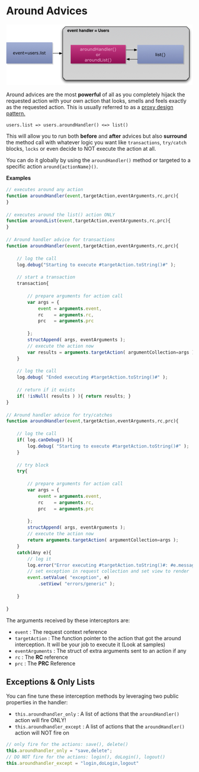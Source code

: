 # Around Advices

![](../../../.gitbook/assets/eventhandler-around.jpg)

Around advices are the most **powerful** of all as you completely hijack the requested action with your own action that looks, smells and feels exactly as the requested action. This is usually referred to as a [proxy design pattern.](https://sourcemaking.com/design\_patterns/proxy)

```
users.list => users.aroundHandler() <=> list()
```

This will allow you to run both **before** and **after** advices but also **surround** the method call with whatever logic you want like `transactions`, `try/catch` blocks, `locks` or even decide to NOT execute the action at all.

You can do it globally by using the `aroundHandler()` method or targeted to a specific action `around{actionName}()`.

**Examples**

```javascript
// executes around any action
function aroundHandler(event,targetAction,eventArguments,rc,prc){
}

// executes around the list() action ONLY
function aroundList(event,targetAction,eventArguments,rc,prc){
}

// Around handler advice for transactions
function aroundHandler(event,targetAction,eventArguments,rc,prc){

    // log the call
    log.debug("Starting to execute #targetAction.toString()#" );

    // start a transaction
    transaction{

        // prepare arguments for action call
        var args = {
            event = arguments.event,
            rc    = arguments.rc,
            prc   = arguments.prc

        };
        structAppend( args, eventArguments );
        // execute the action now
        var results = arguments.targetAction( argumentCollection=args );
    }

    // log the call
    log.debug( "Ended executing #targetAction.toString()#" );

    // return if it exists
    if( !isNull( results ) ){ return results; }
}

// Around handler advice for try/catches
function aroundHandler(event,targetAction,eventArguments,rc,prc){

    // log the call
    if( log.canDebug() ){
        log.debug( "Starting to execute #targetAction.toString()#" );
    }

    // try block
    try{

        // prepare arguments for action call
        var args = {
            event = arguments.event,
            rc    = arguments.rc,
            prc   = arguments.prc

        };
        structAppend( args, eventArguments );
        // execute the action now
        return arguments.targetAction( argumentCollection=args );
    }
    catch(Any e){
        // log it
        log.error("Error executing #targetAction.toString()#: #e.message# #e.detail#", e);
        // set exception in request collection and set view to render
        event.setValue( "exception", e)
            .setView( "errors/generic" );

    }

}
```

The arguments received by these interceptors are:

* `event` : The request context reference
* `targetAction` : The function pointer to the action that got the around interception. It will be your job to execute it (Look at samples)
* `eventArguments` : The struct of extra arguments sent to an action if any
* `rc` : The **RC** reference
* `prc` : The **PRC** Reference

## Exceptions & Only Lists

You can fine tune these interception methods by leveraging two public properties in the handler:

* `this.aroundhandler_only` : A list of actions that the `aroundHandler()` action will fire ONLY!
* `this.aroundhandler_except` : A list of actions that the `aroundHandler()` action will NOT fire on

```javascript
// only fire for the actions: save(), delete()
this.aroundhandler_only = "save,delete";
// DO NOT fire for the actions: login(), doLogin(), logout()
this.aroundhandler_except = "login,doLogin,logout"
```
